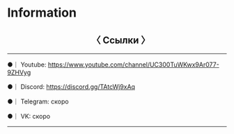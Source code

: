 # Information

## ㅤㅤㅤㅤㅤㅤㅤㅤㅤㅤ〈 Ссылки 〉
---

●｜ Youtube: https://www.youtube.com/channel/UC300TuWKwx9Ar077-9ZHVyg

●｜ Discord: https://discord.gg/TAtcWj9xAq

●｜ Telegram: скоро

●｜ VK: скоро

---
